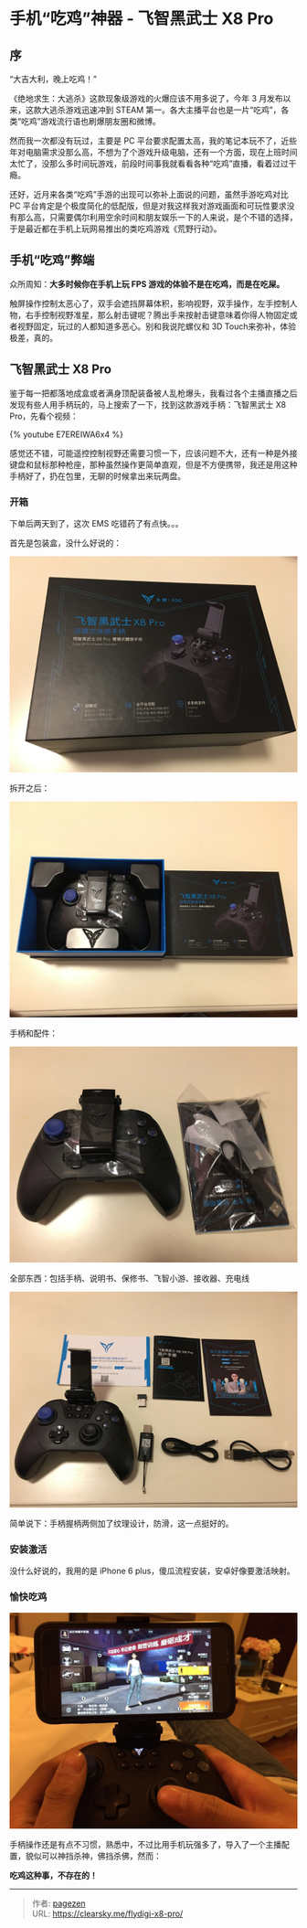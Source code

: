 # 手机“吃鸡”神器 - 飞智黑武士 X8 Pro


## 序

“大吉大利，晚上吃鸡！”

《绝地求生：大逃杀》这款现象级游戏的火爆应该不用多说了，今年 3 月发布以来，这款大逃杀游戏迅速冲到 STEAM 第一。各大主播平台也是一片“吃鸡”，各类“吃鸡”游戏流行语也刷爆朋友圈和微博。

然而我一次都没有玩过，主要是 PC 平台要求配置太高，我的笔记本玩不了，近些年对电脑需求没那么高，不想为了个游戏升级电脑，还有一个方面，现在上班时间太忙了，没那么多时间玩游戏，前段时间事我就看看各种“吃鸡”直播，看着过过干瘾。

还好，近月来各类“吃鸡”手游的出现可以弥补上面说的问题，虽然手游吃鸡对比 PC 平台肯定是个极度简化的低配版，但是对我这样我对游戏画面和可玩性要求没有那么高，只需要偶尔利用空余时间和朋友娱乐一下的人来说，是个不错的选择，于是最近都在手机上玩网易推出的类吃鸡游戏《荒野行动》。

## 手机“吃鸡”弊端

众所周知：**大多时候你在手机上玩 FPS 游戏的体验不是在吃鸡，而是在吃屎。**

触屏操作控制太恶心了，双手会遮挡屏幕体积，影响视野，双手操作，左手控制人物，右手控制视野准星，那么射击键呢？腾出手来按射击键意味着你得人物固定或者视野固定，玩过的人都知道多恶心。别和我说陀螺仪和 3D Touch来弥补，体验极差，真的。

## 飞智黑武士 X8 Pro

鉴于每一把都落地成盒或者满身顶配装备被人乱枪爆头，我看过各个主播直播之后发现有些人用手柄玩的，马上搜索了一下，找到这款游戏手柄：飞智黑武士 X8 Pro，先看个视频：

{% youtube E7EREIWA6x4 %}

感觉还不错，可能遥控控制视野还需要习惯一下，应该问题不大，还有一种是外接键盘和鼠标那种枪座，那种虽然操作更简单直观，但是不方便携带，我还是用这种手柄好了，扔在包里，无聊的时候拿出来玩两盘。

### 开箱

下单后两天到了，这次 EMS 吃错药了有点快。。。

首先是包装盒，没什么好说的：

![包装盒](fzkx.jpg "包装盒")

拆开之后：

![拆开](fzkx1.jpg "拆开")

手柄和配件：

![手柄和配件](fzkx2.jpg "手柄和配件")

全部东西：包括手柄、说明书、保修书、飞智小游、接收器、充电线

![全家福](fzkx3.jpg "全家福")

简单说下：手柄握柄两侧加了纹理设计，防滑，这一点挺好的。

### 安装激活

没什么好说的，我用的是 iPhone 6 plus，傻瓜流程安装，安卓好像要激活映射。

### 愉快吃鸡

![吃鸡中](fzchiji.jpg "吃鸡中")

手柄操作还是有点不习惯，熟悉中，不过比用手机玩强多了，导入了一个主播配置，貌似可以神挡杀神，佛挡杀佛，然而：

**吃鸡这种事，不存在的！**

---

> 作者: [pagezen](http://clearsky.me/)  
> URL: https://clearsky.me/flydigi-x8-pro/  

